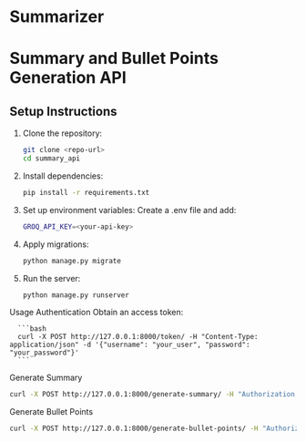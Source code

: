 # Summarizer
# Summary and Bullet Points Generation API

## Setup Instructions

1. Clone the repository:
   ```bash
   git clone <repo-url>
   cd summary_api
   ```
2. Install dependencies:
   ```bash
   pip install -r requirements.txt
   ```
3. Set up environment variables:
  Create a .env file and add:
   ```bash
   GROQ_API_KEY=<your-api-key>
   ```
4. Apply migrations:
   ```bash
   python manage.py migrate
   ```
5. Run the server:
   ```bash
   python manage.py runserver
   ```

Usage
Authentication
Obtain an access token:

   
      ```bash
      curl -X POST http://127.0.0.1:8000/token/ -H "Content-Type: application/json" -d '{"username": "your_user", "password": "your_password"}'
      ```
Generate Summary

   ```bash
   curl -X POST http://127.0.0.1:8000/generate-summary/ -H "Authorization: Bearer <token>" -H "Content-Type: application/json" -d '{"text": "Your input text"}'
   ```
Generate Bullet Points

   ```bash
   curl -X POST http://127.0.0.1:8000/generate-bullet-points/ -H "Authorization: Bearer <
   ```
